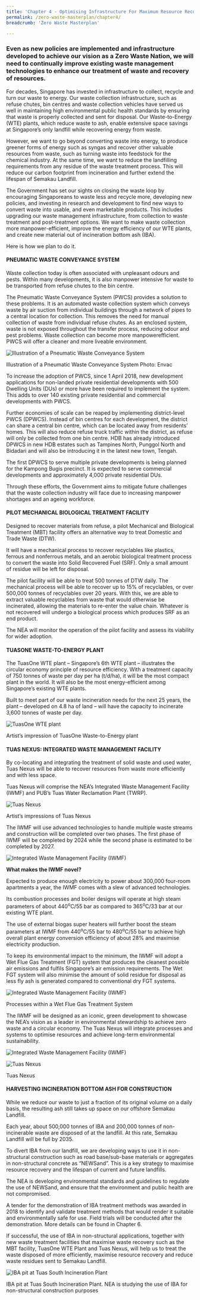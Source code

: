 ```yaml
---
title: 'Chapter 4 - Optimising Infrastructure For Maximum Resource Recovery'
permalink: /zero-waste-masterplan/chapter4/
breadcrumb: 'Zero Waste Masterplan'

---
```



### Even as new policies are implemented and infrastructure developed to achieve our vision as a Zero Waste Nation, we will need to continually improve existing waste management technologies to enhance our treatment of waste and recovery of resources.

For decades, Singapore has invested in
infrastructure to collect, recycle and turn
our waste to energy. Our waste collection
infrastructure, such as refuse chutes, bin
centres and waste collection vehicles
have served us well in maintaining high
environmental public health standards by
ensuring that waste is properly collected and
sent for disposal. Our Waste-to-Energy (WTE)
plants, which reduce waste to ash, enable
extensive space savings at Singapore’s only
landfill while recovering energy from waste.

However, we want to go beyond converting
waste into energy, to produce greener forms
of energy such as syngas and recover other
valuable resources from waste, such as
turning waste into feedstock for the chemical
industry. At the same time, we want to
reduce the landfilling requirements from
any residue of the waste treatment process.
This will reduce our carbon footprint from
incineration and further extend the lifespan
of Semakau Landfill.

The Government has set our sights on closing
the waste loop by encouraging Singaporeans
to waste less and recycle more, developing
new policies, and investing in research and
development to find new ways to convert
waste into usable, and even marketable
products. This includes upgrading our waste
management infrastructure, from collection
to waste treatment and post-treatment
options. We want to make waste collection
more manpower-efficient, improve the energy
efficiency of our WTE plants, and create new
material out of incineration bottom ash (IBA).

Here is how we plan to do it.

#### PNEUMATIC WASTE CONVEYANCE SYSTEM

Waste collection today is often associated with
unpleasant odours and pests. Within many
developments, it is also manpower intensive for
waste to be transported from refuse chutes to
the bin centre.

The Pneumatic Waste Conveyance System
(PWCS) provides a solution to these problems. It
is an automated waste collection system which
conveys waste by air suction from individual
buildings through a network of pipes to a central
location for collection. This removes the need
for manual collection of waste from individual
refuse chutes. As an enclosed system, waste is
not exposed throughout the transfer process,
reducing odour and pest problems. Waste
collection can become more manpowerefficient.
PWCS will offer a cleaner and more
liveable environment.

![Illustration of a Pneumatic Waste Conveyance System](/images/ch4-pwcs.png)
<caption>Illustration of a Pneumatic Waste Conveyance System Photo: Envac</caption>

To increase the adoption of PWCS, since
1 April 2018, new development applications
for non-landed private residential
developments with 500 Dwelling Units (DUs)
or more have been required to implement the
system. This adds to over 140 existing private
residential and commercial developments
with PWCS.

Further economies of scale can be reaped by
implementing district-level PWCS (DPWCS).
Instead of bin centres for each development,
the district can share a central bin centre,
which can be located away from residents’
homes. This will also reduce refuse truck
traffic within the district, as refuse will
only be collected from one bin centre. HDB
has already introduced DPWCS in new
HDB estates such as Tampines North,
Punggol North and Bidadari and will also be
introducing it in the latest new town, Tengah.

The first DPWCS to serve multiple private
developments is being planned for the
Kampong Bugis precinct. It is expected
to serve commercial developments and
approximately 4,000 private residential DUs.

Through these efforts, the Government aims
to mitigate future challenges that the waste
collection industry will face due to increasing
manpower shortages and an ageing
workforce.

#### PILOT MECHANICAL BIOLOGICAL TREATMENT FACILITY

Designed to recover materials from refuse,
a pilot Mechanical and Biological Treatment
(MBT) facility offers an alternative way to
treat Domestic and Trade Waste (DTW).

It will have a mechanical process to recover
recyclables like plastics, ferrous and nonferrous
metals, and an aerobic biological
treatment process to convert the waste into
Solid Recovered Fuel (SRF). Only a small
amount of residue will be left for disposal.

The pilot facility will be able to treat 500
tonnes of DTW daily. The mechanical
process will be able to recover up to 15%
of recyclables, or over 500,000 tonnes of
recyclables over 20 years. With this, we are
able to extract valuable recyclables from
waste that would otherwise be incinerated,
allowing the materials to re-enter the value
chain. Whatever is not recovered will undergo
a biological process which produces SRF as
an end product.

The NEA will monitor the operation of the pilot
facility and assess its viability for
wider adoption.

#### TUASONE WASTE-TO-ENERGY PLANT

The TuasOne WTE plant – Singapore’s 6th
WTE plant – illustrates the circular economy
principle of resource efficiency. With a
treatment capacity of 750 tonnes of waste
per day per ha (t/d/ha), it will be the most
compact plant in the world. It will also be the
most energy-efficient among Singapore’s
existing WTE plants.

Built to meet part of our waste incineration
needs for the next 25 years, the plant –
developed on 4.8 ha of land – will have the
capacity to incinerate 3,600 tonnes of
waste per day.

![TuasOne WTE plant](/images/ch4-tuasone.jpg)
<caption>Artist’s impression of TuasOne Waste-to-Energy plant</caption>

#### TUAS NEXUS: INTEGRATED WASTE MANAGEMENT FACILITY

By co-locating and integrating the treatment
of solid waste and used water, Tuas Nexus will
be able to recover resources from waste more
efficiently and with less space.

Tuas Nexus will comprise the NEA’s Integrated
Waste Management Facility (IWMF) and PUB’s
Tuas Water Reclamation Plant (TWRP).

![Tuas Nexus](/images/ch4-tuas-nexus.jpg)
<caption>Artist’s impressions of Tuas Nexus</caption>

The IWMF will use advanced technologies to
handle multiple waste streams and construction
will be completed over two phases. The first
phase of IWMF will be completed by 2024 while
the second phase is estimated to be completed
by 2027.


![Integrated Waste Management Facility (IWMF)](/images/ch4-iwmf.png)

**What makes the IWMF novel?**

Expected to produce enough electricity to
power about 300,000 four-room apartments
a year, the IWMF comes with a slew of
advanced technologies.

Its combustion processes and boiler designs
will operate at high steam parameters of
about 440<sup>o</sup>C/55 bar as compared to
365<sup>o</sup>C/33 bar at our existing WTE plant.

The use of external biogas super heaters
will further boost the steam parameters at
IWMF from 440<sup>o</sup>C/55 bar to 480<sup>o</sup>C/55 bar to
achieve high overall plant energy conversion
efficiency of about 28% and maximise
electricity production.

To keep its environmental impact to the
minimum, the IWMF will adopt a Wet Flue
Gas Treatment (FGT) system that produces
the cleanest possible air emissions and
fulfils Singapore’s air emission requirements.
The Wet FGT system will also minimise the
amount of solid residue for disposal as less
fly ash is generated compared to conventional
dry FGT systems.

![Integrated Waste Management Facility (IWMF)](/images/ch4-wet-flue.png)
<caption>Processes within a Wet Flue Gas Treatment System</caption>

The IWMF will be designed as an iconic,
green development to showcase the
NEA’s vision as a leader in environmental
stewardship to achieve zero waste and
a circular economy. The Tuas Nexus
will integrate processes and systems to
optimise resources and achieve long-term
environmental sustainability.

![Integrated Waste Management Facility (IWMF)](/images/ch4-synergies.png)

![Tuas Nexus](/images/ch4-tuas-nexus-infographic.png)
<caption>Tuas Nexus</caption>


#### HARVESTING INCINERATION BOTTOM ASH FOR CONSTRUCTION

While we reduce our waste to just a fraction
of its original volume on a daily basis, the
resulting ash still takes up space on our
offshore Semakau Landfill.

Each year, about 500,000 tonnes of IBA and
200,000 tonnes of non-incinerable waste
are disposed of at the landfill. At this rate,
Semakau Landfill will be full by 2035.

To divert IBA from our landfill, we are
developing ways to use it in non-structural
construction such as road base/sub-base
materials or aggregates in non-structural
concrete as “NEWSand”. This is a key strategy
to maximise resource recovery and the
lifespan of current and future landfills.

The NEA is developing environmental
standards and guidelines to regulate the use
of NEWSand, and ensure that the environment
and public health are not compromised.

A tender for the demonstration of IBA
treatment methods was awarded in 2018 to
identify and validate treatment methods that
would render it suitable and environmentally
safe for use. Field trials will be conducted after
the demonstration. More details can be found
in Chapter 6.

If successful, the use of IBA in non-structural
applications, together with new waste
treatment facilities that maximise waste
recovery such as the MBT facility, TuasOne
WTE Plant and Tuas Nexus, will help us to
treat the waste disposed of more efficiently,
maximise resource recovery and reduce waste
residues sent to Semakau Landfill.

![IBA pit at Tuas South Incineration Plant](/images/ch4-iba-pit.jpg)
<caption>IBA pit at Tuas South Incineration Plant. NEA is studying the use of IBA for non-structural construction purposes</caption>
